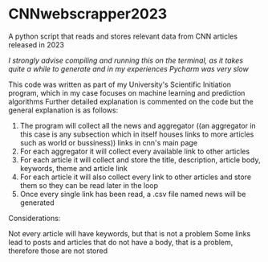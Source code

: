 # CNNwebscrapper2023
A python script that reads and stores relevant data from CNN articles released in 2023

*I strongly advise compiling and running this on the terminal, as it takes quite a while to generate and in my experiences Pycharm was very slow*

This code was written as part of my University's Scientific Initiation program, which in my case focuses on machine learning and prediction algorithms
Further detailed explanation is commented on the code but the general explanation is as follows:

1. The program will collect all the news and aggregator ((an aggregator in this case is any subsection which in itself houses links to more articles such as world or bussiness)) links in cnn's main page
2. For each aggregator it will collect every available link to other articles
3. For each article it will collect and store the title, description, article body, keywords, theme and article link
4. For each article it will also collect every link to other articles and store them so they can be read later in the loop
5. Once every single link has been read, a .csv file named news will be generated

Considerations:

Not every article will have keywords, but that is not a problem
Some links lead to posts and articles that do not have a body, that is a problem, therefore those are not stored
